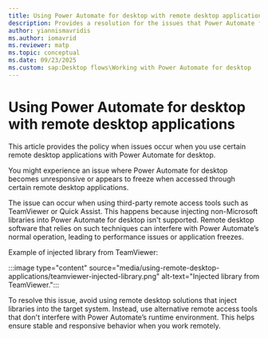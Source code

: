 ```yaml
---
title: Using Power Automate for desktop with remote desktop applications
description: Provides a resolution for the issues that Power Automate for desktop faces when using remote desktop applications.
author: yiannismavridis
ms.author: iomavrid
ms.reviewer: matp
ms.topic: conceptual
ms.date: 09/23/2025
ms.custom: sap:Desktop flows\Working with Power Automate for desktop
---
```

# Using Power Automate for desktop with remote desktop applications

This article provides the policy when issues occur when you use certain remote desktop applications with Power Automate for desktop.

You might experience an issue where Power Automate for desktop becomes unresponsive or appears to freeze when accessed through certain remote desktop applications.

The issue can occur when using third-party remote access tools such as TeamViewer or Quick Assist. This happens because injecting non-Microsoft libraries into Power Automate for desktop isn't supported. Remote desktop software that relies on such techniques can interfere with Power Automate’s normal operation, leading to performance issues or application freezes.

Example of injected library from TeamViewer:

:::image type="content" source="media/using-remote-desktop-applications/teamviewer-injected-library.png" alt-text="Injected library from TeamViewer.":::

To resolve this issue, avoid using remote desktop solutions that inject libraries into the target system. Instead, use alternative remote access tools that don't interfere with Power Automate’s runtime environment. This helps ensure stable and responsive behavior when you work remotely. <!-- What about Remote Desktop Services? Can we suggest that as a remote access tool?-->
